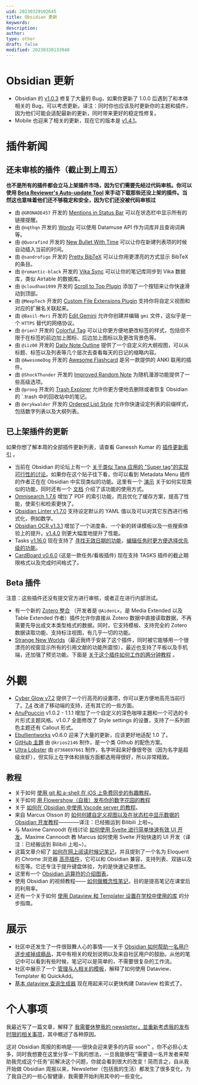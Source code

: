 ```yaml
---
uid: 20230329102645
title: Obsidian 更新
keywords: 
description: 
author: 
type: other
draft: false
modified: 20230330133940
---
```


# Obsidian 更新

- Obsidian 的 [v1.0.3](https://forum.obsidian.md/t/obsidian-release-v1-0-3/46219) 修复了大量的 Bug，如果你更新了 1.0.0 后遇到了和本体相关的 Bug，可以考虑更新。译注：同时你也应该及时更新你的主题和插件，因为他们可能会适配最新的更新，同时带来更好的稳定性修复。
- Mobile 也迎来了相关的更新，现在它的版本是 [v1.4.1](https://forum.obsidian.md/t/obsidian-mobile-v1-4-1/46216)。

# 插件新闻

## 还未审核的插件（截止到上周五）

**也不是所有的插件都会立马上架插件市场，因为它们需要先经过代码审核。你可以使用 [Beta Reviewer's Auto-update Tool](https://github.com/TfTHacker/obsidian42-brat) 来手动下载那些还没上架的插件。当然这也意味着他们还不够稳定和安全，因为它们还没被代码审核过**

- 由 `@GRONADE457` 开发的 [Mentions in Status Bar](https://github.com/GRONADE457/obsidian-mentions-in-status-bar) 可以在状态栏中显示所有的链接提醒。
- 由 `@nqthqn` 开发的 [Wordy](https://github.com/nqthqn/obsidian-wordy) 可以使用 Datamuse API 作为词库并且查询词典等。
- 由 `@Quorafind` 开发的 [New Bullet With Time](https://github.com/Quorafind/Obisidna-New-Bullet-With-Time) 可以让你在新建列表项的时候自动插入当前的时间。
- 由 `@sandrofigo` 开发的 [Pretty BibTeX](https://github.com/sandrofigo/obsidian-pretty-bibtex) 可以让你用更漂亮的方式显示 BibTeX 的条目。
- 由 `@romantic-black` 开发的 [Vika Sync](https://github.com/romantic-black/obsidain-vika-sync) 可以让你的笔记库同步到 Vika 数据库，类似 Airtable 的数据库。
- 由 `@cloudhao1999` 开发的 [Scroll to Top Plugin](https://github.com/cloudhao1999/obsidian-scroll-to-top-plugin) 添加了一个按钮来让你快速滑动到顶部。
- 由 `@MeepTech` 开发的 [Custom File Extensions Plugin](https://github.com/MeepTech/obsidian-custom-file-extensions-plugin) 支持你将自定义视图和对应的扩展名关联起来。
- 由 `@Basil-Mori` 开发的 [Edit Gemini](https://github.com/Basil-Mori/obsidian-edit-gemini) 允许你创建并编辑 `gmi` 文件，这似乎是一个 `HTTPS` 替代的网络协议。
- 由 `@rien7` 开发的 [Colorful Tag](https://github.com/rien7/obsidian-colorful-tag) 可以让你更方便地更改标签的样式，包括但不限于在标签的前边加上图标、后边加上图标以及更改背景色等。
- 由 `@iiz00` 开发的 [Daily Note Outline](https://github.com/iiz00/obsidian-daily-note-outline) 提供了一个自定义的大纲视图，可以从标题、标签以及列表等几个层次去查看每天的日记的缩略内容。
- 由 `@AwesomeDog` 开发的 [Awesome Flashcard](https://github.com/AwesomeDog/obsidian-awesome-flashcard) 是另一款提供的 ANKI 联用的插件。
- 由 `@ShockThunder` 开发的 [Improved Random Note](https://github.com/ShockThunder/improved-random-note) 为随机漫游功能提供了一些高级选项。
- 由 `@proog` 开发的 [Trash Explorer](https://github.com/proog/obsidian-trash-explorer) 允许你更方便地去删除或者恢复 Obsidian 的 `.trash 中的回收站中的笔记。
- 由 `@erykwalder` 开发的 [Ordered List Style](https://github.com/erykwalder/obsidian-list-style) 允许你快速设定列表的前缀样式，包括数字列表以及大纲列表。

## 已上架插件的更新

如果你想了解本周的全部插件更新列表，请查看 Ganessh Kumar 的 [插件更新索引](https://obsidian-plugin-stats.vercel.app/updates) 。

- 当前在 Obsidian 的论坛上有一个 [关于类似 Tana 应用的 "Super tag"的实现可行性的讨论](https://forum.obsidian.md/t/supertags-in-obsidian/)。如果你在这个贴子往下看，你可以看到 Metadata Menu 插件的作者正在在 Obsidian 中实现类似的功能。这里有一个 [演示](https://www.youtube.com/watch?v=I73uW8fqOZ8) 关于如何实现类似的功能，同时还有一个 [文档](https://mdelobelle.github.io/metadatamenu/) 介绍了该功能的使用方式。
- [Omnisearch 1.7.6](https://github.com/scambier/obsidian-omnisearch/compare/1.6.4...1.7.6) 增加了 PDF 的索引功能，而且优化了缓存方案，提高了性能，使索引和检索更快了。
- [Obsidian Linter v1.7.0](https://github.com/platers/obsidian-linter/releases/tag/1.7.0) 支持设定默认的 YAML 值以及可以对其它东西进行格式化，例如数学。
- [Obsidian OCR v1.3.1](https://github.com/MohrJonas/obsidian-ocr/releases/tag/1.3.1) 增加了一个进度条、一个新的转译模板以及一些搜索体验上的提升。[v1.4.0](https://github.com/MohrJonas/obsidian-ocr/releases/tag/1.4.0) 则更大幅度地提升了性能。
- Tasks [v1.16.0](https://github.com/obsidian-tasks-group/obsidian-tasks/releases/tag/1.16.0) 现在支持了 [寻找无效日期的功能](https://obsidian-tasks-group.github.io/obsidian-tasks/queries/filters/#finding-tasks-with-invalid-dates)，[编辑任务时更方便选择优先级的功能](https://obsidian-tasks-group.github.io/obsidian-tasks/getting-started/create-or-edit-task/#introduction)。
- [CardBoard v0.6.0](https://github.com/roovo/obsidian-card-board) (这是一款任务/看板插件) 现在支持 TASKS 插件的截止期限格式以及完成时间格式了。

## Beta 插件

注意：这些插件还没有提交官方进行审核，或者正在进行内部测试。

- 有一个新的 [Zotero 整合](https://obzt.aidenlx.top/getting-started/install/) （开发者是 `@AidenLx`，是 Media Extended 以及 Table Extended 作者）插件允许你直接从 Zotero 数据中直接读取数据，不再需要先导出成文本类型格式的数据。同时，它支持模板、支持完全的 Zotero 数据读取功能、支持标注视图，有几乎一切的功能。
- [Strange New Worlds](https://github.com/TfTHacker/obsidian42-strange-new-worlds)（最近我终于安装了这个插件，同时被它能够用一个很漂亮的视窗显示所有的引用文献的功能所震惊），最近也支持了平板以及手机端，还加强了预览功能。下面是 [关于这个插件如何工作的两分钟教程](https://youtu.be/i08ksJ-nK9c) 。

# 外觀

- [Cyber Glow v7.2](https://github.com/ArtexJay/Obsidian-CyberGlow/releases/tag/v7.2) 提供了一个行高亮的设置项，你可以更方便地高亮当前行了。[7.4](https://github.com/ArtexJay/Obsidian-CyberGlow/releases/tag/v7.4) 改进了移动端的支持，还有其它的一些方面。
- [AnuPpuccin](https://github.com/anubisnekhet/anuppuccin) v1.0.2 - 1.1.1 增加了一个自定义的深色咖啡主題和一个可选的卡片形式主题风格。v1.0.7 全面修改了 Style settings 的设置，支持了一系列颜色主题还有 Callout 形式。
- [Ebullientworks](https://github.com/ebullient/obsidian-theme-ebullientworks) v0.6.0 迎来了大量的更新，应该更好地适配 1.0 了。
- [GitHub 主題](https://github.com/krios2146/obsidian-github) 由 `@krios2146` 制作，是一个类 Github 的配色方案。
- [Ultra Lobster](https://github.com/7368697661/Ultra-Lobster) 由 `@7368697661` 制作，名字听起来好像很夸张（因为名字是超级龙虾），但实际上在字体和排版方面都选用得很好，所以非常精致。

## 教程

- 关于如何 [使用 git 和 a-shell 在 iOS 上免费同步的有趣教程](< https://forum.obsidian.md/t/mobile-automatic-sync-with-github-on-ios-for-free-via-a-shell/46150>)。
- 关于如何 [用 Flowershow（自我）发布你的数字花园的教程](https://flowershow.app/docs/publish-tutorial)
- 关于 [如何在 Obsidian 中使用 Vscode server 的教程](https://www.reddit.com/r/ObsidianMD/comments/yfxdlb/vs_codeserver_in_obsidian/)。
- 来自 Marcus Olsson 的 [如何创建自定义视图以及在状态栏中显示数据的 Obsidian 开发教程](https://youtu.be/zR86pftlOsg)————译注：已经搬运到 Bilibili 上啦~。
- 与 Maxime Cannoodt 在线讨论 [如何使用 Svelte 进行简单快速有效 UI 开发](https://youtu.be/mCF80HBfUWA)。Maxime Cannoodt 教 Marcus 如何使用 Svelte 开始快速的 UI 开发（译注：已经搬运到 Bilibili 上啦~）。
- 这篇文章介紹了 [如何在网上阅读时候记笔记](https://beingpax.medium.com/a-better-web-highlighter-for-obsidian-82428c634a24)，并且提到了一个名为 Eloquent 的 Chrome 浏览器 [高亮插件](https://eloquent.works/)，它可以和 Obsidian 兼容，支持列表、双链以及标签等。它还专注于提升键盘体验，为的是快速记录想法。
- 这里有一个 [Obsidian 运算符的介绍图表](https://twitter.com/heymichellemac/status/1585980871248867328)。
- 使用 Obsidian 的视频教程—— [如何做概念性笔记](https://www.youtube.com/watch?v=PuqGjNJMiZQ)，目的是提高笔记在课堂后的利用率。
- 还有一个关于如何 [使用 Dataview 和 Templater 设置在学校中使用的库](https://www.youtube.com/watch?v=0UTzpIdLbVo) 的分步指南。

# 展示

- 社区中还发生了一件很鼓舞人心的事情——关于 [Obsidian 如何帮助一名用户逐步戒掉成瘾品](https://www.reddit.com/r/ObsidianMD/comments/yakp6u/in_a_way_my_experience_with_pkm_and_obsidian_has/)，其中有相关的规划说明以及来自社区用户的鼓励。从他的笔记中可以看到有些时候，笔记可以是简单的，不需要很复杂的工作流。
- 社区中展示了一个 [管理与人相关的模板](https://dannb.org/blog/2022/obsidian-people-note-template/)，解释了如何使用 Dataview、Templater 和 QuickAdd。
- [基本 dataview 查询生成器](https://s-blu.github.io/basic-dataview-query-builder/) 现在用起来可以更快构建 Dataview 检索式了。

# 个人事项

我最近写了一篇文章，解释了 [我需要休整我的 newsletter，並重新考虑我的发布时限的相关事项](https://newsletter.eleanorkonik.com/state-of-the-eleanor-01/)，其中概述了各种原因。

这对 Obsidian 周报的影响是——很快会迎来更多的内容 soon™ 。你不必担心太多，同时我想要在这里分享一下我的想法，一旦我能够在“需要请一名开发者来帮助我完成这个任务”前解决这个问题，你就会看到很大的改变！简而言之，自从我开始做 Obsidian 周报以来，Newsletter（包括我的生活）都发生了很多变化，为了我自己的一些心智健康，我需要开始利用其中的一些变化。
